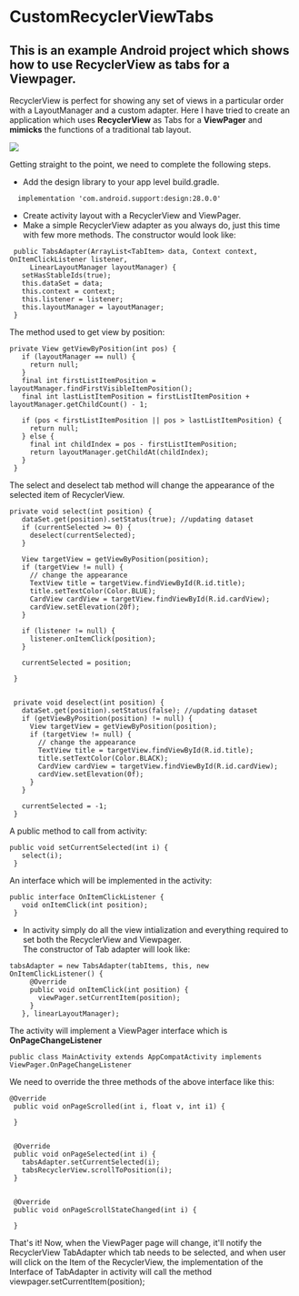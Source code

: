 # CustomRecyclerViewTabs
## This is an example Android project which shows how to use RecyclerView as tabs for a Viewpager.
RecyclerView is perfect for showing any set of views in a particular order with a LayoutManager and a custom adapter. Here I have tried to create an application which uses **RecyclerView** as Tabs for a **ViewPager** and **mimicks** the functions of a traditional tab layout.


![](CustomRecyclerViewTabs/screen_shot_2.gif)

Getting straight to the point, we need to complete the following steps.
- Add the design library to your app level build.gradle.
````
  implementation 'com.android.support:design:28.0.0'
````
- Create activity layout with a RecyclerView and ViewPager.
- Make a simple RecyclerView adapter as you always do, just this time with few more methods.
 The constructor would look like:
 ````
  public TabsAdapter(ArrayList<TabItem> data, Context context, OnItemClickListener listener,
      LinearLayoutManager layoutManager) {
    setHasStableIds(true);
    this.dataSet = data;
    this.context = context;
    this.listener = listener;
    this.layoutManager = layoutManager;
  }
 ````
 The method used to get view by position:
 ````
 private View getViewByPosition(int pos) {
    if (layoutManager == null) {
      return null;
    }
    final int firstListItemPosition = layoutManager.findFirstVisibleItemPosition();
    final int lastListItemPosition = firstListItemPosition + layoutManager.getChildCount() - 1;

    if (pos < firstListItemPosition || pos > lastListItemPosition) {
      return null;
    } else {
      final int childIndex = pos - firstListItemPosition;
      return layoutManager.getChildAt(childIndex);
    }
  }
 ````
The select and deselect tab method will change the appearance of the selected item of RecyclerView.
 ````
 private void select(int position) {
    dataSet.get(position).setStatus(true); //updating dataset
    if (currentSelected >= 0) {
      deselect(currentSelected);
    }

    View targetView = getViewByPosition(position);
    if (targetView != null) {
      // change the appearance
      TextView title = targetView.findViewById(R.id.title);
      title.setTextColor(Color.BLUE);
      CardView cardView = targetView.findViewById(R.id.cardView);
      cardView.setElevation(20f);
    }

    if (listener != null) {
      listener.onItemClick(position);
    }

    currentSelected = position;

  }


  private void deselect(int position) {
    dataSet.get(position).setStatus(false); //updating dataset
    if (getViewByPosition(position) != null) {
      View targetView = getViewByPosition(position);
      if (targetView != null) {
        // change the appearance
        TextView title = targetView.findViewById(R.id.title);
        title.setTextColor(Color.BLACK);
        CardView cardView = targetView.findViewById(R.id.cardView);
        cardView.setElevation(0f);
      }
    }

    currentSelected = -1;
  }
 ````
 
 A public method to call from activity:
 ````
 public void setCurrentSelected(int i) {
    select(i);
  }
 ````
 
 An interface which will be implemented in the activity:
 ````
 public interface OnItemClickListener {
    void onItemClick(int position);
  }
 ````
 
 - In activity simply do all the view intialization and everything required to set both the RecyclerView and Viewpager.  
 The constructor of Tab adapter will look like:
 ````
 tabsAdapter = new TabsAdapter(tabItems, this, new OnItemClickListener() {
      @Override
      public void onItemClick(int position) {
        viewPager.setCurrentItem(position);
      }
    }, linearLayoutManager);
 ````
 The activity will implement a ViewPager interface which is **OnPageChangeListener**
 ````
 public class MainActivity extends AppCompatActivity implements ViewPager.OnPageChangeListener
 ````
 
 We need to override the three methods of the above interface like this:
 ````
 @Override
  public void onPageScrolled(int i, float v, int i1) {

  }


  @Override
  public void onPageSelected(int i) {
    tabsAdapter.setCurrentSelected(i);
    tabsRecyclerView.scrollToPosition(i);
  }


  @Override
  public void onPageScrollStateChanged(int i) {

  }
 ````
 
That's it! Now, when the ViewPager page will change, it'll notify the RecyclerView TabAdapter which tab needs to be selected, and when user will click on the Item of the RecyclerView, the implementation of the Interface of TabAdapter in activity will call the method viewpager.setCurrentItem(position);
